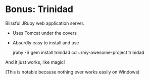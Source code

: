 Bonus: Trinidad
===============

Blissful JRuby web application server.

* Uses Tomcat under the covers
* Absurdly easy to install and use

    jruby -S gem install trinidad
    cd ~/my-awesome-project
    trinidad

And it just works, like magic!

(This is notable because nothing ever works easily on Windows)